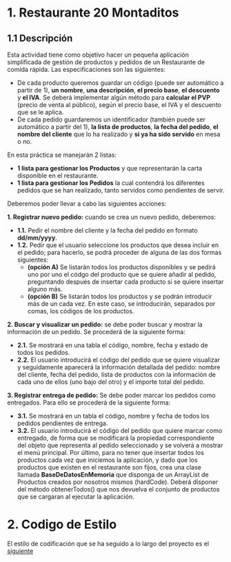 # 1. Restaurante 20 Montaditos
## 1.1 Descripción
Esta actividad tiene como objetivo hacer un pequeña aplicación simplificada de gestión de productos y pedidos de un Restaurante de comida rápida. Las especificaciones son las siguientes:

- De cada producto queremos guardar un código (puede ser automático a partir de 1), **un nombre**, **una descripción**, **el precio base**, **el descuento** y **el IVA**. Se deberá implementar algún método para **calcular el PVP** (precio de venta al público), según el precio base, el IVA y el descuento que se le aplica.
- De cada pedido guardaremos un identificador (también puede ser automático a partir del 1), **la lista de productos**, **la fecha del pedido**, **el nombre del cliente** que lo ha realizado y **si ya ha sido servido** en mesa o no.

En esta práctica se manejarán 2 listas:

- **1 lista para gestionar los Productos** y que representarán la carta disponible en el restaurante.
- **1 lista para gestionar los Pedidos** la cual contendrá los diferentes pedidos que se han realizado, tanto servidos como pendientes de servir.

Deberemos poder llevar a cabo las siguientes acciones:

**1. Registrar nuevo pedido:**  cuando se crea un nuevo pedido, deberemos:

   - **1.1.** Pedir el nombre del cliente y la fecha del pedido en formato **dd/mm/yyyy**. 
   - **1.2.** Pedir que el usuario seleccione los productos que desea incluir en el pedido; para hacerlo, se podrá proceder de alguna de las dos formas siguientes:
        - **(opción A)** Se listarán todos los productos disponibles y se pedirá uno por uno el códgo del producto que se quiere añadir al pedido, preguntando después de insertar cada producto si se quiere insertar alguno más.
        - **(opción B)** Se listarán todos los productos y se podrán introducir más de un cada vez. En este caso, se introducirán, separados por comas, los códigos de los productos.

**2. Buscar y visualizar un pedido:** se debe poder buscar y mostrar la información de un pedido. Se procederá de la siguiente forma:

   - **2.1.** Se mostrará en una tabla el código, nombre, fecha y estado de todos los pedidos.
   - **2.2.** El usuario introducirá el código del pedido que se quiere visualizar y seguidamente aparecerá la información detallada del pedido: nombre del cliente, fecha del pedido, lista de productos con la información de cada uno de ellos (uno bajo del otro) y el importe total del pedido.
    
**3. Registrar entrega de pedido:** Se debe poder marcar los pedidos como entregados. Para ello se procederá de la siguiente forma:

   - **3.1.** Se mostrará en un tabla el código, nombre y fecha de todos los pedidos pendientes de entrega.
   - **3.2.** El usuario introducirá el código del pedido que quiere marcar como entregado, de forma que se modificará la propiedad correspondiente del objeto que representa al pedido seleccionado y se volverá a mostrar el menú principal.
       Por último, para no tener que insertar todos los productos cada vez que iniciemos la aplicación, y dado que los productos que existen en el restaurante son fijos, crea una clase llamada **BaseDeDatosEnMemoria** que disponga de un ArrayList de Productos creados  por nosotros mismos (hardCode). Deberá disponer del método obtenerTodos() que nos devuelva el conjunto de productos que se cargaran al ejecutar la aplicación.

# 2. Codigo de Estilo
El estilo de codificación que se ha seguido a lo largo del proyecto es el [siguiente](https://google.github.io/styleguide/javaguide.html)